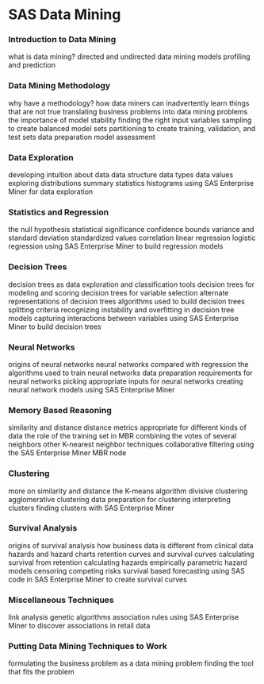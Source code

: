 SAS Data Mining
=======================================
### Introduction to Data Mining
what is data mining?
directed and undirected data mining
models
profiling and prediction
### Data Mining Methodology
why have a methodology?
how data miners can inadvertently learn things that are not true
translating business problems into data mining problems
the importance of model stability
finding the right input variables
sampling to create balanced model sets
partitioning to create training, validation, and test sets
data preparation
model assessment
### Data Exploration
developing intuition about data
data structure
data types
data values
exploring distributions
summary statistics
histograms
using SAS Enterprise Miner for data exploration
### Statistics and Regression
the null hypothesis
statistical significance
confidence bounds
variance and standard deviation
standardized values
correlation
linear regression
logistic regression
using SAS Enterprise Miner to build regression models
### Decision Trees
decision trees as data exploration and classification tools
decision trees for modeling and scoring
decision trees for variable selection
alternate representations of decision trees
algorithms used to build decision trees
splitting criteria
recognizing instability and overfitting in decision tree models
capturing interactions between variables
using SAS Enterprise Miner to build decision trees
### Neural Networks
origins of neural networks
neural networks compared with regression
the algorithms used to train neural networks
data preparation requirements for neural networks
picking appropriate inputs for neural networks
creating neural network models using SAS Enterprise Miner
### Memory Based Reasoning
similarity and distance
distance metrics appropriate for different kinds of data
the role of the training set in MBR
combining the votes of several neighbors
other K-nearest neighbor techniques
collaborative filtering
using the SAS Enterprise Miner MBR node
### Clustering
more on similarity and distance
the K-means algorithm
divisive clustering
agglomerative clustering
data preparation for clustering
interpreting clusters
finding clusters with SAS Enterprise Miner
### Survival Analysis
origins of survival analysis
how business data is different from clinical data
hazards and hazard charts
retention curves and survival curves
calculating survival from retention
calculating hazards empirically
parametric hazard models
censoring
competing risks
survival based forecasting
using SAS code in SAS Enterprise Miner to create survival curves
### Miscellaneous Techniques
link analysis
genetic algorithms
association rules
using SAS Enterprise Miner to discover associations in retail data
### Putting Data Mining Techniques to Work
formulating the business problem as a data mining problem
finding the tool that fits the problem

